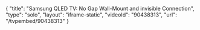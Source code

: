 {
    "title": "Samsung QLED TV: No Gap Wall-Mount and invisible Connection",
    "type": "solo",
    "layout": "iframe-static",
    "videoId": "90438313",
    "url": "\/tvpembed\/90438313"
}